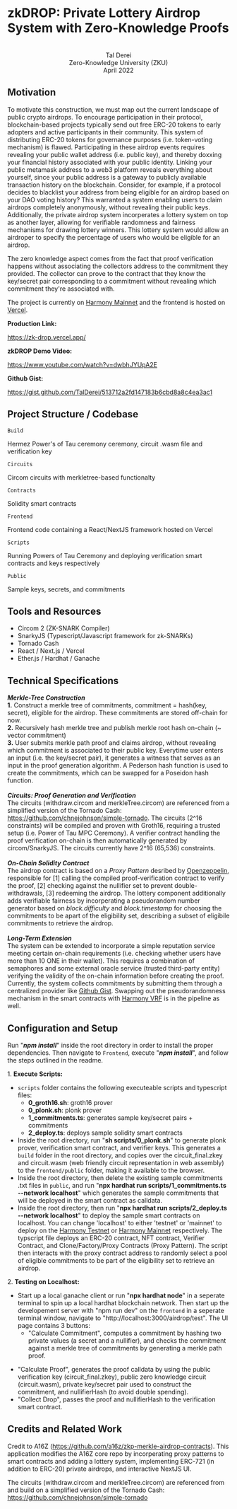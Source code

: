 # zkDROP: Private Lottery Airdrop System with Zero-Knowledge Proofs<br />
<p align="center">
<br />
Tal Derei <br />
Zero-Knowledge University (ZKU)<br />
April 2022<br />
</p>

## Motivation<br />
To motivate this construction, we must map out the current landscape of public crypto airdrops. To encourage participation in their protocol, blockchain-based projects typically send out free ERC-20 tokens to early adopters and active participants in their community. This system of distributing ERC-20 tokens for governance purposes (i.e. token-voting mechanism) is flawed. Participating in these airdrop events requires revealing your public wallet address (i.e. public key), and thereby doxxing your financial history associated with your public identity. Linking your public metamask address to a web3 platform reveals everything about yourself, since your public address is a gateway to publicly available transaction history on the blockchain. Consider, for example, if a protocol decides to blacklist your address from being eligible for an airdrop based on your DAO voting history? This warranted a system enabling users to claim airdrops completely anonymously, without revealing their public keys. Additionally, the private airdrop system incorperates a lottery system on top as another layer, allowing for verifiable randomness and fairness mechanisms for drawing lottery winners. This lottery system would allow an airdroper to specify the percentage of users who would be eligible for an airdrop. <br />

The zero knowledge aspect comes from the fact that proof verification happens without associating the collectors address to the commitment they provided. The collector can prove to the contract that they know the key/secret pair corresponding to a commitment without revealing which commitment they're associated with. 

The project is currently on [Harmony Mainnet](https://explorer.harmony.one/) and the frontend is hosted on [Vercel](https://github.com/vercel/vercel).

**Production Link:**

https://zk-drop.vercel.app/

**zkDROP Demo Video:**

https://www.youtube.com/watch?v=dwbhJYUpA2E

**Github Gist:**

https://gist.github.com/TalDerei/513712a2fd147183b6cbd8a8c4ea3ac1

## Project Structure / Codebase

```Build```

Hermez Power's of Tau ceremony ceremony, circuit .wasm file and verification key

```Circuits```

Circom circuits with merkletree-based functionalty

```Contracts```

Solidity smart contracts 

```Frontend```

Frontend code containing a React/NextJS framework hosted on Vercel

```Scripts```

Running Powers of Tau Ceremony and deploying verification smart contracts and keys respectively

```Public```

Sample keys, secrets, and commitments

## Tools and Resources

- Circom 2 (ZK-SNARK Compiler)<br />
- SnarkyJS (Typescript/Javascript framework for zk-SNARKs)<br />
- Tornado Cash<br />
- React / Next.js / Vercel <br />
- Ether.js / Hardhat / Ganache<br />

## Technical Specifications <br />

**_Merkle-Tree Construction_**<br />
**1.** Construct a merkle tree of commitments, commitment = hash(key, secret), eligible for the airdrop. These commitments are stored off-chain for now.<br />
**2.** Recursively hash merkle tree and publish merkle root hash on-chain (~ vector commitment)<br />
**3.** User submits merkle path proof and claims airdrop, without revealing which commitment is associated to their public key. Everytime user enters an input (i.e. the key/secret pair), it generates a witness that serves as an input in the proof generation algorithm. A Pederson hash function is used to create the commitments, which can be swapped for a Poseidon hash function.<br />
<br />
**_Circuits: Proof Generation and Verification_**<br />
The circuits (withdraw.circom and merkleTree.circom) are referenced from a simplified version of the Tornado Cash: https://github.com/chnejohnson/simple-tornado. The circuits (2^16 constraints) will be compiled and proven with Groth16, requiring a trusted setup (i.e. Power of Tau MPC Ceremony). A verifier contract handling the proof verification on-chain is then automatically generated by circom/SnarkyJS. The circuits currently have 2^16 (65,536) constraints. 
<br />
<br />
**_On-Chain Solidity Contract_**<br />
The airdrop contract is based on a _Proxy Pattern_ desribed by [Openzeppelin](https://blog.openzeppelin.com/proxy-patterns/), responsible for [1] calling the compiled proof-verification contract to verify the proof, [2] checking against the nullifier set to prevent double-withdrawals, [3] redeeming the airdrop. The lottery component additionally adds verifiable fairness by incorperating a pseudorandom number generator based on _block.difficulty_ and _block.timestamp_ for choosing the commitments to be apart of the eligibility set, describing a subset of eligibile commitments to retrieve the airdrop. 
<br />
<br />
**_Long-Term Extension_**<br />
The system can be extended to incorporate a simple reputation service meeting certain on-chain requirements (i.e. checking whether users have more than 10 ONE in their wallet). This requires a combination of semaphores and some external oracle service (trusted third-party entity) verifying the validity of the on-chain information before creating the proof. Currently, the system collects commitments by submitting them through a centralized provider like 
[Github Gist](https://gist.github.com/TalDerei/513712a2fd147183b6cbd8a8c4ea3ac1). Swapping out the pseudorandomness mechanism in the smart contracts with [Harmony VRF](https://docs.harmony.one/home/developers/tools/harmony-vrf) is in the pipeline as well.
<br />


## Configuration and Setup <br />
Run "**_npm install_**" inside the root directory in order to install the proper dependencies. Then navigate to ```Frontend```, execute "**_npm install_**", and follow the steps outlined in the readme.

1\. **Execute Scripts:**

- `scripts` folder contains the following executeable scripts and typescript files:
  * **0_groth16.sh**: groth16 prover
  * **0_plonk.sh**: plonk prover
  * **1_commitments.ts**: generates sample key/secret pairs + commitments
  * **2_deploy.ts**: deploys sample solidity smart contracts
- Inside the root directory, run "**sh scripts/0_plonk.sh**" to generate plonk prover, verification smart contract, and verifier keys. This generates a `build` folder in the root directory, and copies over the circuit_final.zkey and circuit.wasm (web friendly circuit representation in web assembly) to the `frontend/public` folder, making it available to the browser.
- Inside the root directory, then delete the existing sample commitments .txt files in `public`, and run "**npx hardhat run scripts/1_commitments.ts --network localhost**" which generates the sample commitments that will be deployed in the smart contract as calldata. 
- Inside the root directory, then run "**npx hardhat run scripts/2_deploy.ts --network localhost**" to deploy the sample smart contracts on localhost. You can change 'localhost' to either 'testnet' or 'mainnet' to deploy on the [Harmony Testnet](explorer.pops.one) or [Harmony Mainnet](explorer.harmony.one) respectively. The typscript file deploys an ERC-20 contract, NFT contract, Verifier Contract, and Clone/Factory/Proxy Contracts (Proxy Pattern). The script then interacts with the proxy contract address to randomly select a pool of eligible commitments to be part of the eligibility set to retrieve an airdrop. 

2\. **Testing on Localhost:**

- Start up a local ganache client or run "**npx hardhat node**" in a seperate terminal to spin up a local hardhat blockchain network. Then start up the developement server with "npm run dev" on the `frontend` in a seperate terminal window, navigate to "http://localhost:3000/airdrop/test". The UI page contains 3 buttons:
  *  "Calculate Commitment", computes a commitment by hashing two private values (a secret and a nullifier), and checks the commitment against a merkle tree of commitments by generating a merkle path proof.
 *  "Calculate Proof", generates the proof calldata by using the public verification key (circuit_final.zkey), public zero knowledge circuit (circuit.wasm), private key/secret pair used to construct the commitment, and nullifierHash (to avoid double spending). 
 *  "Collect Drop", passes the proof and nullifierHash to the verification smart contract. 

## Credits and Related Work<br />

Credit to A16Z (https://github.com/a16z/zkp-merkle-airdrop-contracts). This application modifies the A16Z core repo by incorperating proxy patterns to smart contracts and adding a lottery system, implementing ERC-721 (in addition to ERC-20) private airdrops, and interactive NextJS UI.

The circuits (withdraw.circom and merkleTree.circom) are referenced from and build on a simplified version of the Tornado Cash: https://github.com/chnejohnson/simple-tornado
